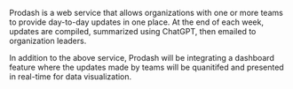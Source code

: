 Prodash is a web service that allows organizations with one or more teams to provide day-to-day updates in one place. At the end of each week, updates are compiled, summarized using ChatGPT, then emailed to organization leaders. 

In addition to the above service, Prodash will be integrating a dashboard feature where the updates made by teams will be quanitifed and presented in real-time for data visualization. 
